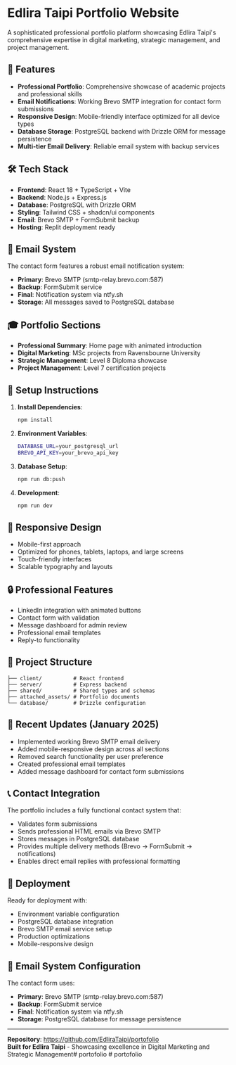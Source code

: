 # Edlira Taipi Portfolio Website

A sophisticated professional portfolio platform showcasing Edlira Taipi's comprehensive expertise in digital marketing, strategic management, and project management.

## 🚀 Features

- **Professional Portfolio**: Comprehensive showcase of academic projects and professional skills
- **Email Notifications**: Working Brevo SMTP integration for contact form submissions
- **Responsive Design**: Mobile-friendly interface optimized for all device types
- **Database Storage**: PostgreSQL backend with Drizzle ORM for message persistence
- **Multi-tier Email Delivery**: Reliable email system with backup services

## 🛠 Tech Stack

- **Frontend**: React 18 + TypeScript + Vite
- **Backend**: Node.js + Express.js
- **Database**: PostgreSQL with Drizzle ORM
- **Styling**: Tailwind CSS + shadcn/ui components
- **Email**: Brevo SMTP + FormSubmit backup
- **Hosting**: Replit deployment ready

## 📧 Email System

The contact form features a robust email notification system:

- **Primary**: Brevo SMTP (smtp-relay.brevo.com:587)
- **Backup**: FormSubmit service
- **Final**: Notification system via ntfy.sh
- **Storage**: All messages saved to PostgreSQL database

## 🎓 Portfolio Sections

- **Professional Summary**: Home page with animated introduction
- **Digital Marketing**: MSc projects from Ravensbourne University
- **Strategic Management**: Level 8 Diploma showcase
- **Project Management**: Level 7 certification projects

## 🔧 Setup Instructions

1. **Install Dependencies**:
   ```bash
   npm install
   ```

2. **Environment Variables**:
   ```bash
   DATABASE_URL=your_postgresql_url
   BREVO_API_KEY=your_brevo_api_key
   ```

3. **Database Setup**:
   ```bash
   npm run db:push
   ```

4. **Development**:
   ```bash
   npm run dev
   ```

## 📱 Responsive Design

- Mobile-first approach
- Optimized for phones, tablets, laptops, and large screens
- Touch-friendly interfaces
- Scalable typography and layouts

## 🔒 Professional Features

- LinkedIn integration with animated buttons
- Contact form with validation
- Message dashboard for admin review
- Professional email templates
- Reply-to functionality

## 📂 Project Structure

```
├── client/          # React frontend
├── server/          # Express backend
├── shared/          # Shared types and schemas
├── attached_assets/ # Portfolio documents
└── database/        # Drizzle configuration
```

## 🌟 Recent Updates (January 2025)

- Implemented working Brevo SMTP email delivery
- Added mobile-responsive design across all sections
- Removed search functionality per user preference
- Created professional email templates
- Added message dashboard for contact form submissions

## 📞 Contact Integration

The portfolio includes a fully functional contact system that:
- Validates form submissions
- Sends professional HTML emails via Brevo SMTP
- Stores messages in PostgreSQL database
- Provides multiple delivery methods (Brevo → FormSubmit → notifications)
- Enables direct email replies with professional formatting

## 🚀 Deployment

Ready for deployment with:
- Environment variable configuration
- PostgreSQL database integration
- Brevo SMTP email service setup
- Production optimizations
- Mobile-responsive design

## 📧 Email System Configuration

The contact form uses:
- **Primary**: Brevo SMTP (smtp-relay.brevo.com:587)
- **Backup**: FormSubmit service
- **Final**: Notification system via ntfy.sh
- **Storage**: PostgreSQL database for message persistence

---

**Repository**: https://github.com/EdliraTaipi/portofolio  
**Built for Edlira Taipi** - Showcasing excellence in Digital Marketing and Strategic Management# portofolio
#   p o r t o f o l i o  
 